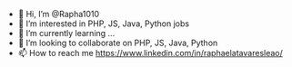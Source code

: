 - 👋 Hi, I’m @Rapha1010
- 👀 I’m interested in PHP, JS, Java, Python jobs
- 🌱 I’m currently learning ...
- 💞️ I’m looking to collaborate on PHP, JS, Java, Python
- 📫 How to reach me https://www.linkedin.com/in/raphaelatavaresleao/

<!---
Rapha1010/Rapha1010 is a ✨ special ✨ repository because its `README.md` (this file) appears on your GitHub profile.
You can click the Preview link to take a look at your changes.
--->



